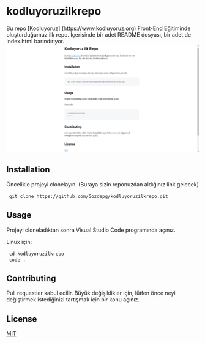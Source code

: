 # kodluyoruzilkrepo
Bu repo [Kodluyoruz] (https://www.kodluyoruz.org) Front-End Eğitiminde oluşturduğumuz ilk repo. İçerisinde bir adet README dosyası, bir adet de index.html barındırıyor.
![alt text](https://raw.githubusercontent.com/Kodluyoruz/taskforce/main/git/odev1/figures/markdown.png)

## Installation
Öncelikle projeyi clonelayın. (Buraya sizin reponuzdan aldığınız link gelecek)
<pre><code> git clone https://github.com/Gozdepg/kodluyoruzilkrepo.git </code></pre>

## Usage
Projeyi cloneladıktan sonra Visual Studio Code programında açınız.

Linux için:
<pre><code> cd kodluyoruzilkrepo 
 code . </code></pre>

## Contributing
Pull requestler kabul edilir. Büyük değişiklikler için, lütfen önce neyi değiştirmek istediğinizi tartışmak için bir konu açınız.

## License
[MIT](https://choosealicense.com/licenses/mit/)
